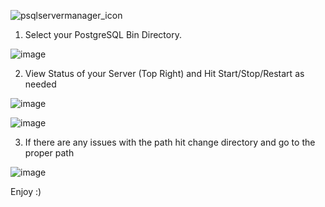 ![psqlservermanager_icon](https://github.com/user-attachments/assets/ae46e8da-16be-4091-a419-c51883716af2)

1. Select your PostgreSQL Bin Directory.

![image](https://github.com/user-attachments/assets/51c1d15e-c7e5-4f67-bdf8-595e5604f2f9)

2. View Status of your Server (Top Right) and Hit Start/Stop/Restart as needed

![image](https://github.com/user-attachments/assets/247f7d6a-9c6a-4778-b977-17a911f84f37)

![image](https://github.com/user-attachments/assets/41adf03c-dfec-45b9-ba82-b587b89f558b)

3. If there are any issues with the path hit change directory and go to the proper path

![image](https://github.com/user-attachments/assets/4b3b50a9-6a35-4434-9195-998672cfc647)

Enjoy :)

